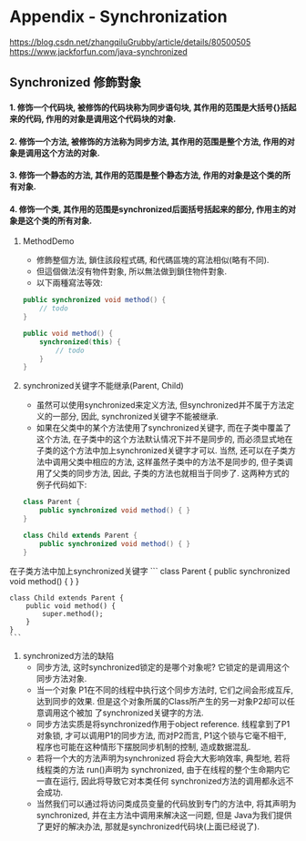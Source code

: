 # Appendix - Synchronization

https://blog.csdn.net/zhangqiluGrubby/article/details/80500505<br>
https://www.jackforfun.com/java-synchronized

## Synchronized 修飾對象
#### 1. 修饰一个代码块, 被修饰的代码块称为同步语句块, 其作用的范围是大括号{}括起来的代码, 作用的对象是调用这个代码块的对象.
#### 2. 修饰一个方法, 被修饰的方法称为同步方法, 其作用的范围是整个方法, 作用的对象是调用这个方法的对象.
#### 3. 修饰一个静态的方法, 其作用的范围是整个静态方法, 作用的对象是这个类的所有对象.
#### 4. 修饰一个类, 其作用的范围是synchronized后面括号括起来的部分, 作用主的对象是这个类的所有对象. 

1. MethodDemo
	* 修飾整個方法, 鎖住該段程式碼, 和代碼區塊的寫法相似(略有不同).
	* 但這個做法沒有物件對象, 所以無法做到鎖住物件對象.
	* 以下兩種寫法等效:
	```java
	public synchronized void method() {
		// todo
	}

	public void method() {
		synchronized(this) {
			// todo
		}
	}

	```

1. synchronized关键字不能继承(Parent, Child)
	* 虽然可以使用synchronized来定义方法, 但synchronized并不属于方法定义的一部分, 因此, synchronized关键字不能被继承. 
	* 如果在父类中的某个方法使用了synchronized关键字, 而在子类中覆盖了这个方法, 在子类中的这个方法默认情况下并不是同步的, 而必须显式地在子类的这个方法中加上synchronized关键字才可以. 当然, 还可以在子类方法中调用父类中相应的方法, 这样虽然子类中的方法不是同步的, 但子类调用了父类的同步方法, 因此, 子类的方法也就相当于同步了. 这两种方式的例子代码如下:  
	```java
	class Parent {
		public synchronized void method() { }
	}
	
	class Child extends Parent {
   		public synchronized void method() { }
	}
	```
在子类方法中加上synchronized关键字
	```
	class Parent {
   		public synchronized void method() { }
	}
	
	class Child extends Parent {
   		public void method() { 
   			super.method();
   		}
	}
	```

1. synchronized方法的缺陷
	* 同步方法, 这时synchronized锁定的是哪个对象呢? 它锁定的是调用这个同步方法对象.
	* 当一个对象 P1在不同的线程中执行这个同步方法时, 它们之间会形成互斥, 达到同步的效果. 但是这个对象所属的Class所产生的另一对象P2却可以任意调用这个被加 了synchronized关键字的方法.
	* 同步方法实质是将synchronized作用于object reference. 线程拿到了P1对象锁, 才可以调用P1的同步方法, 而对P2而言, P1这个锁与它毫不相干, 程序也可能在这种情形下摆脱同步机制的控制, 造成数据混乱. 
	* 若将一个大的方法声明为synchronized 将会大大影响效率, 典型地, 若将线程类的方法 run()声明为 synchronized, 由于在线程的整个生命期内它一直在运行, 因此将导致它对本类任何 synchronized方法的调用都永远不会成功. 
	* 当然我们可以通过将访问类成员变量的代码放到专门的方法中, 将其声明为 synchronized, 并在主方法中调用来解决这一问题, 但是 Java为我们提供了更好的解决办法, 那就是synchronized代码块(上面已经说了). 
